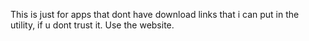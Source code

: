 This is just for apps that dont have download links that i can put in the utility, if u dont trust it. Use the website.

